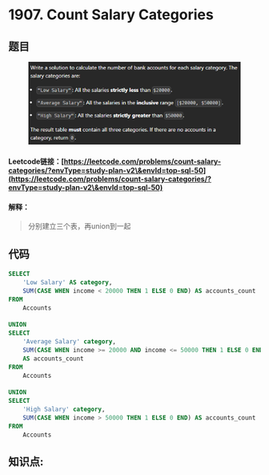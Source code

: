 # 1907. Count Salary Categories

## 题目

<figure><img src="../../.gitbook/assets/image (12) (1).png" alt=""><figcaption></figcaption></figure>

#### Leetcode链接：[https://leetcode.com/problems/count-salary-categories/?envType=study-plan-v2\&envId=top-sql-50](https://leetcode.com/problems/count-salary-categories/?envType=study-plan-v2\&envId=top-sql-50)

#### 解释：

> 分别建立三个表，再union到一起

## 代码

```sql
SELECT 
    'Low Salary' AS category,
    SUM(CASE WHEN income < 20000 THEN 1 ELSE 0 END) AS accounts_count
FROM 
    Accounts
    
UNION
SELECT  
    'Average Salary' category,
    SUM(CASE WHEN income >= 20000 AND income <= 50000 THEN 1 ELSE 0 END) 
    AS accounts_count
FROM 
    Accounts

UNION
SELECT 
    'High Salary' category,
    SUM(CASE WHEN income > 50000 THEN 1 ELSE 0 END) AS accounts_count
FROM 
    Accounts
```

## **知识点:**&#x20;
